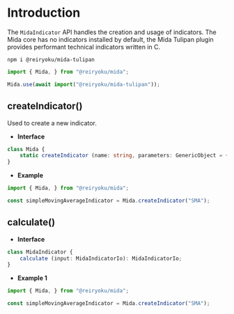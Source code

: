 # Introduction
The `MidaIndicator` API handles the creation and usage of indicators. The Mida core has no
indicators installed by default, the Mida Tulipan plugin
provides performant technical indicators written in C.

```
npm i @reiryoku/mida-tulipan
```

```javascript
import { Mida, } from "@reiryoku/mida";

Mida.use(await import("@reiryoku/mida-tulipan"));
```

## createIndicator()
Used to create a new indicator.

- **Interface**
```typescript
class Mida {
    static createIndicator (name: string, parameters: GenericObject = {}): MidaIndicator;
}
```
- **Example**
```javascript
import { Mida, } from "@reiryoku/mida";

const simpleMovingAverageIndicator = Mida.createIndicator("SMA");
```

## calculate()

- **Interface**
```typescript
class MidaIndicator {
    calculate (input: MidaIndicatorIo): MidaIndicatorIo;
}
```
- **Example 1**
```javascript
import { Mida, } from "@reiryoku/mida";

const simpleMovingAverageIndicator = Mida.createIndicator("SMA");
```
